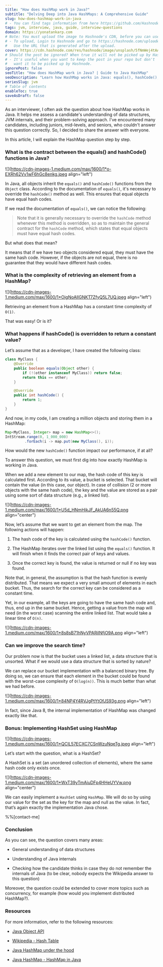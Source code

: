 ```yaml
---
title: "How does HashMap work in Java?"
subtitle: "Delving Deep into Java HashMaps: A Comprehensive Guide"
slug: how-does-hashmap-work-in-java
# - You can find tags information from here https://github.com/Hashnode/support/blob/main/misc/tags.json
tags: jvm, interview, java, guide, interview-questions
domain: https://yonatankarp.com
# Note: You must upload the image to Hashnode's CDN, before you can use it here.
# - To upload, Login to Hashnode and go to https://hashnode.com/uploader
#   Use the URL that is generated after the upload.
cover: https://cdn.hashnode.com/res/hashnode/image/unsplash/5fNmWej4tAA/upload/v1669958321199/uhaH3y1A1.jpeg
# Should the post be ignored? When true it will not be picked up by Hashnode.
# - It's useful when you want to keep the post in your repo but don't
#   want it to be picked up by Hashnode.
ignorePost: false
seoTitle: "How does HashMap work in Java? | Guide to Java HashMap"
seoDescription: "Learn how HashMap works in Java: equals(), hashCode(), retrieval complexity, and more. A comprehensive guide for Java developers."
seriesSlug: jvm
# Table of contents
enableToc: true
saveAsDraft: false
---
```


As an interviewer, I often ask the question about how HashMap works in Java. It helps me assess a candidate's understanding of data structures, JVM internals, and their problem-solving approach. I've encountered many candidates, including juniors, mid-levels, and seniors, who couldn't answer this question correctly. So, I decided to share the answer with everyone.

In this article, I will explain the HashMap question step by step.

### What is the contract between the equals() and hashCode() functions in Java?

![](https://cdn-images-1.medium.com/max/1600/1*o-EXRh62Vv1wF6hGc8enkg.jpeg align="left")

In Java, all objects inherit the `equals()` and `hashCode()` functions from the `Object` class. According to the documentation of `equals()`, it's necessary to override the `hashCode()` method as well. This ensures that equal objects have equal hash codes.

If we read the documentation of `equals()`, we can notice the following:

> Note that it is generally necessary to override the `hashCode` method whenever this method is overridden, so as to maintain the general contract for the `hashCode` method, which states that equal objects must have equal hash codes.

But what does that mean?

It means that if we have two objects considered equal, they must have the same hash code. However, if the objects are not equal, there is no guarantee that they would have different hash codes.

### What is the complexity of retrieving an element from a HashMap?

![](https://cdn-images-1.medium.com/max/1600/1*OigNoAIlGNKT7ZfyQ5L7UQ.jpeg align="left")

Retrieving an element from a HashMap has a constant time complexity of `O(1)`.

That was easy! Or is it?

### What happens if hashCode() is overridden to return a constant value?

Let’s assume that as a developer, I have created the following class:

```java
class MyClass {
    @Override
    public boolean equals(Object other) {
        if (!(other instanceof MyClass)) return false;
        return this == other;
    }

    @Override
    public int hashCode() {
        return 1;
    }
}
```

And now, in my code, I am creating a million objects and storing them in a HashMap:

```java
Map<MyClass, Integer> map = new HashMap<>();
IntStream.range(0, 1_000_000)
         .forEach(i -> map.put(new MyClass(), i));
```

How would the new `hashCode()` function impact our performance, if at all?

To answer this question, we must first dig into how exactly HashMap is working in Java.

When we add a new element to our map, the hash code of this key is calculated first. According to its value, a bucket is selected. That bucket will contain the value (in this case, our object). In case of collision (2 or more objects with the same hash code), the key and the value are stored as a pair using some sort of data structure (e.g., a linked list).

![](https://cdn-images-1.medium.com/max/1600/1*U5d_HNmHikJF_AkUA6n55Q.png align="center")

Now, let’s assume that we want to get an element from the map. The following actions will happen:

1. The hash code of the key is calculated using the `hashCode()` function.
    
2. The HashMap iterates over the linked list using the `equals()` function. It will finish when it finds the correct pair of keys and values.
    
3. Once the correct key is found, the value is returned or null if no key was found.
    

Note that, in general, the assumption is that the hash function is evenly distributed. That means we expect a very small amount of elements in each bucket. Thus, the search for the correct key can be considered as a constant time.

Yet, in our example, all the keys are going to have the same hash code and, thus, end up in the same bucket. Hence, getting a value from the map will need (in the worst case) scanning the entire linked list. That would take a linear time of `O(n)`.

![](https://cdn-images-1.medium.com/max/1600/1*8s8sB71hNyVPARiINfjO9A.png align="left")

### Can we improve the search time?

Our problem now is that the bucket uses a linked list, a data structure that is unsorted. What if we would use a data structure that is sorted by nature?

We can replace our bucket implementation with a balanced binary tree. By doing so, we can ensure that each element in the bucket could be found with the worst-case complexity of `O(log(n))`. This is much better than what we had before.

![](https://cdn-images-1.medium.com/max/1600/1*84NP4Y4RVJgPtYtOfJS93g.png align="left")

In fact, since Java 8, the internal implementation of HashMap was changed exactly like that.

### Bonus: Implementing HashSet using HashMap

![](https://cdn-images-1.medium.com/max/1600/1*QCIL57ECXC7CSnWzuNqeTg.jpeg align="left")

Let’s start with the question, what is a HashSet?

A HashSet is a set (an unordered collection of elements), where the same hash code only exists once.

![](https://cdn-images-1.medium.com/max/1600/1*WxT39yTmAiuDFp4HHeUYVw.png align="center")

We can easily implement a `HashSet` using `HashMap`. We will do so by using our value for the set as the key for the map and null as the value. In fact, that’s again exactly the implementation Java chose.

%%[contact-me]

### Conclusion

As you can see, the question covers many areas:

* General understanding of data structures
    
* Understanding of Java internals
    
* Checking how the candidate thinks in case they do not remember the internals of Java (to be clear, nobody expects the Wikipedia answer to this question)

Moreover, the question could be extended to cover more topics such as concurrency, for example (how would you implement distributed HashMap?).

### Resources

For more information, refer to the following resources:

* [Java Object API](https://docs.oracle.com/javase/7/docs/api/java/lang/Object.html)
    
* [Wikipedia - Hash Table](https://en.wikipedia.org/wiki/Hash_table)
    
* [Java HashMap under the hood](https://www.baeldung.com/java-hashmap-advanced)
    
* [Java HashMap - HashMap in Java](https://www.digitalocean.com/community/tutorials/java-hashmap)
